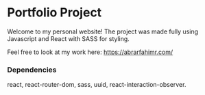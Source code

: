 # Portfolio Project
Welcome to my personal website! The project was made fully using Javascript and React with SASS for styling. 

Feel free to look at my work here: https://abrarfahimr.com/

### Dependencies
react, react-router-dom, sass, uuid, react-interaction-observer.

